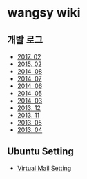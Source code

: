 wangsy wiki
===========

개발 로그
--------
- [2017. 02](dev-logs/201702)
- [2015. 02](dev-logs/201502)
- [2014. 08](dev-logs/201408)
- [2014. 07](dev-logs/201407)
- [2014. 06](dev-logs/201406)
- [2014. 05](dev-logs/201405)
- [2014. 03](dev-logs/201403)
- [2013. 12](dev-logs/201312)
- [2013. 11](dev-logs/201311)
- [2013. 05](dev-logs/201305)
- [2013. 04](dev-logs/201304)

Ubuntu Setting
---------------
- [Virtual Mail Setting](ubuntu/setting-virtual-mail)
